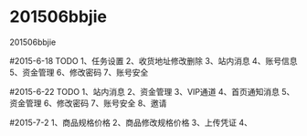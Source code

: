 # 201506bbjie
201506bbjie

#2015-6-18
TODO 
1、任务设置
2、收货地址修改删除
3、站内消息
4、账号信息
5、资金管理
6、修改密码
7、账号安全

#2015-6-22
TODO
1、站内消息
2、资金管理
3、VIP通道
4、首页通知消息
5、资金管理
6、修改密码
7、账号安全
8、邀请

#2015-7-2
1、商品规格价格
2、商品修改规格价格
3、上传凭证
4、
	
